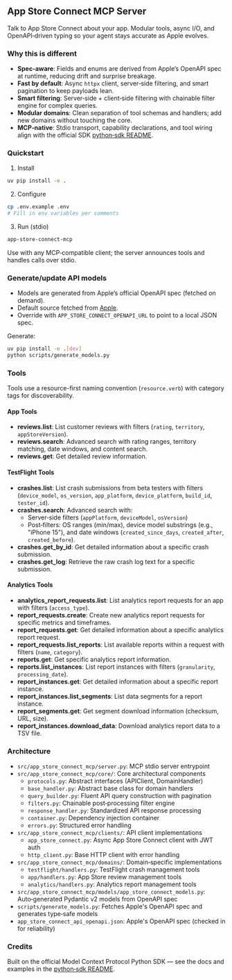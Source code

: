 ## App Store Connect MCP Server

Talk to App Store Connect about your app. Modular tools, async I/O, and OpenAPI‑driven typing so your agent stays accurate as Apple evolves.

### Why this is different
- **Spec‑aware**: Fields and enums are derived from Apple’s OpenAPI spec at runtime, reducing drift and surprise breakage.
- **Fast by default**: Async `httpx` client, server‑side filtering, and smart pagination to keep payloads lean.
- **Smart filtering**: Server‑side + client‑side filtering with chainable filter engine for complex queries.
- **Modular domains**: Clean separation of tool schemas and handlers; add new domains without touching the core.
- **MCP‑native**: Stdio transport, capability declarations, and tool wiring align with the official SDK [python‑sdk README](https://github.com/modelcontextprotocol/python-sdk?tab=readme-ov-file).

### Quickstart
1) Install

```bash
uv pip install -e .
```

2) Configure

```bash
cp .env.example .env
# Fill in env variables per comments
```

3) Run (stdio)

```bash
app-store-connect-mcp
```

Use with any MCP‑compatible client; the server announces tools and handles calls over stdio.

### Generate/update API models
- Models are generated from Apple’s official OpenAPI spec (fetched on demand).
- Default source fetched from  [Apple](https://developer.apple.com/sample-code/app-store-connect/app-store-connect-openapi-specification.zip).
- Override with `APP_STORE_CONNECT_OPENAPI_URL` to point to a local JSON spec.

Generate:

```bash
uv pip install -e .[dev]
python scripts/generate_models.py
```

### Tools

Tools use a resource-first naming convention (`resource.verb`) with category tags for discoverability.

#### App Tools
- **reviews.list**: List customer reviews with filters (`rating`, `territory`, `appStoreVersion`).
- **reviews.search**: Advanced search with rating ranges, territory matching, date windows, and content search.
- **reviews.get**: Get detailed review information.

#### TestFlight Tools
- **crashes.list**: List crash submissions from beta testers with filters (`device_model`, `os_version`, `app_platform`, `device_platform`, `build_id`, `tester_id`).
- **crashes.search**: Advanced search with:
  - Server‑side filters (`appPlatform`, `deviceModel`, `osVersion`)
  - Post‑filters: OS ranges (min/max), device model substrings (e.g., "iPhone 15"), and date windows (`created_since_days`, `created_after`, `created_before`).
- **crashes.get_by_id**: Get detailed information about a specific crash submission.
- **crashes.get_log**: Retrieve the raw crash log text for a specific submission.

#### Analytics Tools
- **analytics_report_requests.list**: List analytics report requests for an app with filters (`access_type`).
- **report_requests.create**: Create new analytics report requests for specific metrics and timeframes.
- **report_requests.get**: Get detailed information about a specific analytics report request.
- **report_requests.list_reports**: List available reports within a request with filters (`name`, `category`).
- **reports.get**: Get specific analytics report information.
- **reports.list_instances**: List report instances with filters (`granularity`, `processing_date`).
- **report_instances.get**: Get detailed information about a specific report instance.
- **report_instances.list_segments**: List data segments for a report instance.
- **report_segments.get**: Get segment download information (checksum, URL, size).
- **report_instances.download_data**: Download analytics report data to a TSV file.

### Architecture
- `src/app_store_connect_mcp/server.py`: MCP stdio server entrypoint
- `src/app_store_connect_mcp/core/`: Core architectural components
  - `protocols.py`: Abstract interfaces (APIClient, DomainHandler)
  - `base_handler.py`: Abstract base class for domain handlers
  - `query_builder.py`: Fluent API query construction with pagination
  - `filters.py`: Chainable post‑processing filter engine
  - `response_handler.py`: Standardized API response processing
  - `container.py`: Dependency injection container
  - `errors.py`: Structured error handling
- `src/app_store_connect_mcp/clients/`: API client implementations
  - `app_store_connect.py`: Async App Store Connect client with JWT auth
  - `http_client.py`: Base HTTP client with error handling
- `src/app_store_connect_mcp/domains/`: Domain‑specific implementations
  - `testflight/handlers.py`: TestFlight crash management tools
  - `app/handlers.py`: App Store review management tools
  - `analytics/handlers.py`: Analytics report management tools
- `src/app_store_connect_mcp/models/app_store_connect_models.py`: Auto‑generated Pydantic v2 models from OpenAPI spec
- `scripts/generate_models.py`: Fetches Apple's OpenAPI spec and generates type‑safe models
- `app_store_connect_api_openapi.json`: Apple's OpenAPI spec (checked in for reliability)

### Credits
Built on the official Model Context Protocol Python SDK — see the docs and examples in the
[python‑sdk README](https://github.com/modelcontextprotocol/python-sdk?tab=readme-ov-file).